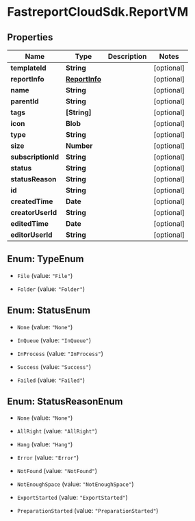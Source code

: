 # FastreportCloudSdk.ReportVM

## Properties

Name | Type | Description | Notes
------------ | ------------- | ------------- | -------------
**templateId** | **String** |  | [optional] 
**reportInfo** | [**ReportInfo**](ReportInfo.md) |  | [optional] 
**name** | **String** |  | [optional] 
**parentId** | **String** |  | [optional] 
**tags** | **[String]** |  | [optional] 
**icon** | **Blob** |  | [optional] 
**type** | **String** |  | [optional] 
**size** | **Number** |  | [optional] 
**subscriptionId** | **String** |  | [optional] 
**status** | **String** |  | [optional] 
**statusReason** | **String** |  | [optional] 
**id** | **String** |  | [optional] 
**createdTime** | **Date** |  | [optional] 
**creatorUserId** | **String** |  | [optional] 
**editedTime** | **Date** |  | [optional] 
**editorUserId** | **String** |  | [optional] 



## Enum: TypeEnum


* `File` (value: `"File"`)

* `Folder` (value: `"Folder"`)





## Enum: StatusEnum


* `None` (value: `"None"`)

* `InQueue` (value: `"InQueue"`)

* `InProcess` (value: `"InProcess"`)

* `Success` (value: `"Success"`)

* `Failed` (value: `"Failed"`)





## Enum: StatusReasonEnum


* `None` (value: `"None"`)

* `AllRight` (value: `"AllRight"`)

* `Hang` (value: `"Hang"`)

* `Error` (value: `"Error"`)

* `NotFound` (value: `"NotFound"`)

* `NotEnoughSpace` (value: `"NotEnoughSpace"`)

* `ExportStarted` (value: `"ExportStarted"`)

* `PreparationStarted` (value: `"PreparationStarted"`)





